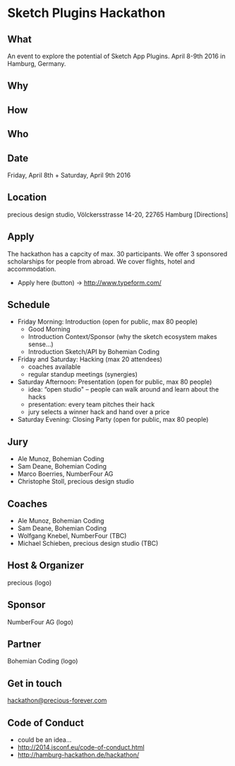 # Sketch Plugins Hackathon

## What
An event to explore the potential of Sketch App Plugins. April 8-9th 2016 in Hamburg, Germany.

## Why

## How

## Who

## Date
Friday, April 8th + Saturday, April 9th 2016

## Location
precious design studio, Völckersstrasse 14-20, 22765 Hamburg
[Directions]

## Apply
The hackathon has a capcity of max. 30 participants. We offer 3 sponsored scholarships for people from abroad. We cover flights, hotel and accommodation.
- Apply here (button) -> http://www.typeform.com/

## Schedule
- Friday Morning: Introduction (open for public, max 80 people)
  - Good Morning
  - Introduction Context/Sponsor (why the sketch ecosystem makes sense…)
  - Introduction Sketch/API by Bohemian Coding
- Friday and Saturday: Hacking (max 20 attendees)
  - coaches available
  - regular standup meetings (synergies)
- Saturday Afternoon: Presentation (open for public, max 80 people)
  - idea: “open studio" – people can walk around and learn about the hacks
  - presentation: every team pitches their hack
  - jury selects a winner hack and hand over a price
- Saturday Evening: Closing Party (open for public, max 80 people)

## Jury
- Ale Munoz, Bohemian Coding
- Sam Deane, Bohemian Coding
- Marco Boerries, NumberFour AG
- Christophe Stoll, precious design studio

## Coaches
- Ale Munoz, Bohemian Coding
- Sam Deane, Bohemian Coding
- Wolfgang Knebel, NumberFour (TBC)
- Michael Schieben, precious design studio (TBC)

## Host & Organizer
precious (logo)

## Sponsor
NumberFour AG (logo)

## Partner
Bohemian Coding (logo)

## Get in touch
hackathon@precious-forever.com

## Code of Conduct
- could be an idea…
- http://2014.jsconf.eu/code-of-conduct.html
- http://hamburg-hackathon.de/hackathon/
